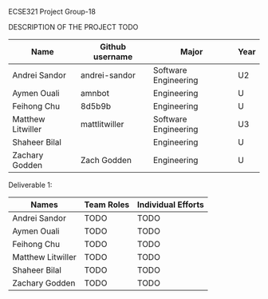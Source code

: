 ECSE321 Project Group-18

DESCRIPTION OF THE PROJECT TODO


|      Name     | Github username | Major | Year |
| ------------- |   ------------- | ------------- |  ------------- |
| Andrei Sandor  |   andrei-sandor  | Software Engineering | U2 |
| Aymen Ouali   |   amnbot   |  Engineering  | U|
|  Feihong Chu | 8d5b9b |  Engineering |U|
| Matthew Litwiller | mattlitwiller  | Software Engineering  |U3|
| Shaheer Bilal |  |  Engineering | U|
| Zachary Godden | Zach Godden | Engineering  |U|


Deliverable 1: 

| Names | Team Roles | Individual Efforts |
| ------------- | ------------- | -------------|
| Andrei Sandor  |   TODO  | TODO |
| Aymen Ouali   |   TODO   |  TODO  |
|  Feihong Chu | TODO |  TODO |
| Matthew Litwiller | TODO  | TODO  |
| Shaheer Bilal |  TODO | TODO |
| Zachary Godden | TODO | TODO |

